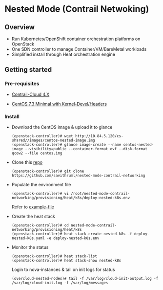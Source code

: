 # Nested Mode (Contrail Netwoking)

## Overview

* Run Kubernetes/OpenShift container orchestration platforms on OpenStack
* One SDN controller to manage Container/VM/BareMetal workloads
* Simplified install through Heat orchestration engine

## Getting started

### Pre-requisites

* [Contrail-Cloud 4.X](https://www.juniper.net/support/downloads/?p=contrail#sw)

* [CentOS 7.3 Minimal with Kernel-Devel/Headers](http://10.84.5.120/cs-shared//images/centos-nested-image.img)

### Install

* Download the CentOS image & upload it to glance

      (openstack-controller)# wget http://10.84.5.120/cs-shared//images/centos-nested-image.img
      (openstack-controller)# glance image-create --name centos-nested-image --visibility=public --container-format ovf --disk-format qcow2 --file centos.img
      
* Clone this [repo](https://github.com/savithruml/nested-mode-contrail-networking)

      (openstack-controller)# git clone https://github.com/savithruml/nested-mode-contrail-networking

* Populate the environment file

      (openstack-controller)# vi /root/nested-mode-contrail-networking/provisioning/heat/k8s/deploy-nested-k8s.env
      
  Refer to [example-file](https://github.com/savithruml/nested-mode-contrail-networking/blob/master/examples/example-nested-k8s.env)
  
* Create the heat stack

      (openstack-controller)# cd nested-mode-contrail-networking/provisioning/heat/k8s
      (openstack-controller)# heat stack-create nested-k8s -f deploy-nested-k8s.yaml -e deploy-nested-k8s.env
      
* Monitor the status

      (openstack-controller)# heat stack-list
      (openstack-controller)# heat stack-show nested-k8s
  
  Login to nova-instances & tail on init logs for status
  
      (overcloud-nested-nodes)# tail -f /var/log/cloud-init-output.log -f /var/log/cloud-init.log -f /var/log/messages
      
      
